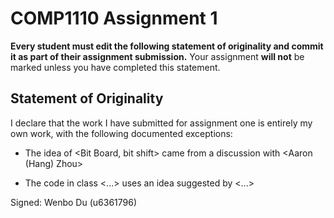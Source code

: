 # COMP1110 Assignment 1

**Every student must edit the following statement of originality and commit it as part of their assignment submission.**
Your assignment **will not** be marked unless you have completed this statement.

## Statement of Originality

I declare that the work I have submitted for assignment one is entirely my own work, with the following documented exceptions:

* The idea of <Bit Board, bit shift> came from a discussion with <Aaron (Hang) Zhou>

* The code in class <...> uses an idea suggested by <...>

Signed: Wenbo Du (u6361796)